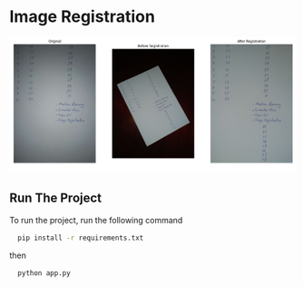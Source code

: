 
# Image Registration




![Alt Text](result_image/result.png)


## Run The Project

To run the project, run the following command

```bash
  pip install -r requirements.txt
```
then
```bash
  python app.py
```



